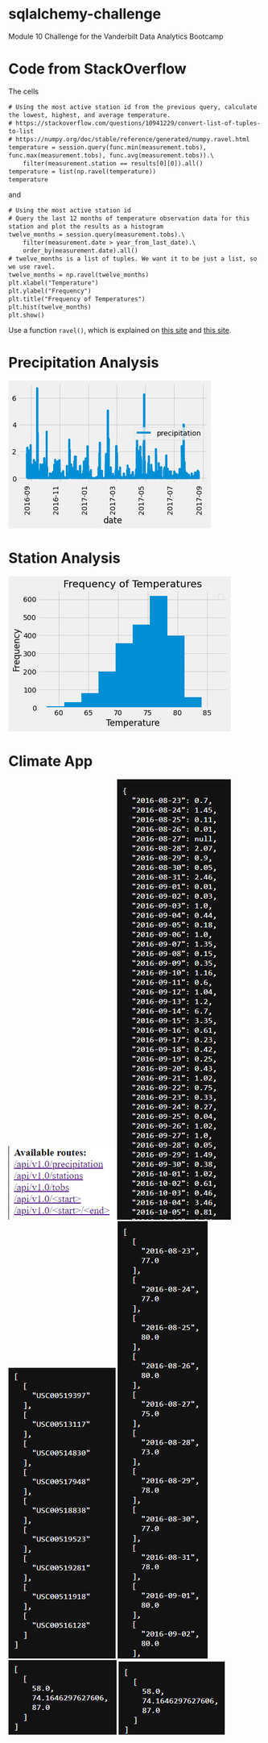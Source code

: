 # sqlalchemy-challenge
Module 10 Challenge for the Vanderbilt Data Analytics Bootcamp

# Code from StackOverflow
The cells
```
# Using the most active station id from the previous query, calculate the lowest, highest, and average temperature.
# https://stackoverflow.com/questions/10941229/convert-list-of-tuples-to-list
# https://numpy.org/doc/stable/reference/generated/numpy.ravel.html
temperature = session.query(func.min(measurement.tobs), func.max(measurement.tobs), func.avg(measurement.tobs)).\
    filter(measurement.station == results[0][0]).all()
temperature = list(np.ravel(temperature))
temperature
```
and 
```
# Using the most active station id
# Query the last 12 months of temperature observation data for this station and plot the results as a histogram
twelve_months = session.query(measurement.tobs).\
    filter(measurement.date > year_from_last_date).\
    order_by(measurement.date).all()
# twelve_months is a list of tuples. We want it to be just a list, so we use ravel. 
twelve_months = np.ravel(twelve_months)
plt.xlabel("Temperature")
plt.ylabel("Frequency")
plt.title("Frequency of Temperatures")
plt.hist(twelve_months)
plt.show()
```
Use a function `ravel()`, which is explained on [this site](https://stackoverflow.com/questions/10941229/convert-list-of-tuples-to-list) and [this site](https://numpy.org/doc/stable/reference/generated/numpy.ravel.html). 

# Precipitation Analysis
![1](images/1.png)

# Station Analysis
![2](images/2.png)

# Climate App
![3](images/3.png)
![4](images/4.png)
![5](images/5.png)
![6](images/6.png)
![7](images/7.png)
![8](images/8.png)